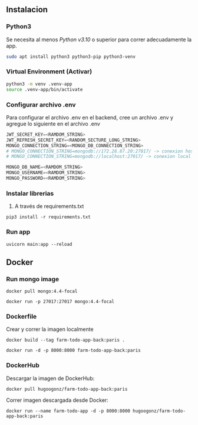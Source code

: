 ## Instalacion

### Python3

Se necesita al menos _Python v3.10_ o superior para correr adecuadamente la app.

```bash
sudo apt install python3 python3-pip python3-venv
```

### Virtual Environment (Activar)

```bash
python3 -m venv .venv-app
source .venv-app/bin/activate
```

### Configurar archivo .env

Para configurar el archivo .env en el backend, cree un archivo .env y agregue lo siguiente en el archivo .env

```python
JWT_SECRET_KEY=<RAMDOM_STRING>
JWT_REFRESH_SECRET_KEY=<RANDOM_SECTURE_LONG_STRING>
MONGO_CONNECTION_STRING=<MONGO_DB_CONNECTION_STRING>
# MONGO_CONNECTION_STRING=mongodb://172.28.87.20:27017/ -> conexion host utilizando WSL Ubuntu en Windows
# MONGO_CONNECTION_STRING=mongodb://localhost:27017/ -> conexion local en Windows/Linux

MONGO_DB_NAME=<RAMDOM_STRING>
MONGO_USERNAME=<RAMDOM_STRING>
MONGO_PASSWORD=<RAMDOM_STRING>

```

### Instalar librerias

1. A través de requirements.txt 

`pip3 install -r requirements.txt`

### Run app

`uvicorn main:app --reload`

## Docker 

### Run mongo image

`docker pull mongo:4.4-focal`

`docker run -p 27017:27017 mongo:4.4-focal`


### Dockerfile

Crear y correr la imagen localmente

`docker build --tag farm-todo-app-back:paris .`

`docker run -d -p 8000:8000 farm-todo-app-back:paris`

### DockerHub 

Descargar la imagen de DockerHub:

`docker pull hugoogonz/farm-todo-app-back:paris`

Correr imagen descargada desde Docker:

`docker run --name farm-todo-app -d -p 8000:8000 hugoogonz/farm-todo-app-back:paris`

